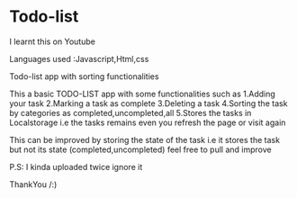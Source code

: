 # Todo-list
I learnt this on Youtube


Languages used :Javascript,Html,css


Todo-list app with sorting functionalities

This a basic TODO-LIST app with some functionalities such as 
 1.Adding your task
 2.Marking a task as complete
 3.Deleting a task 
 4.Sorting the task by categories as completed,uncompleted,all
 5.Stores the tasks in Localstorage i.e the tasks remains even you refresh the page or visit again
 
 This can be improved by storing the state of the task i.e it stores the task but not its state (completed,uncompleted) feel  free to pull and improve
 
 P.S: I kinda uploaded twice ignore it
 
 ThankYou  /:)
